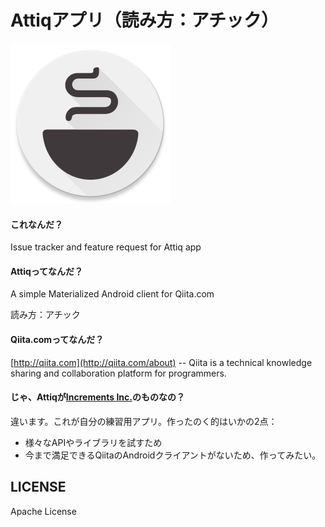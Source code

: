 # Attiqアプリ（読み方：アチック）

<img src="https://raw.githubusercontent.com/eneim/Attiq-app/master/art/web_hi_res_512.png" width="256">

#### これなんだ？

Issue tracker and feature request for Attiq app

#### Attiqってなんだ？

A simple Materialized Android client for Qiita.com

読み方：アチック

#### Qiita.comってなんだ？

[http://qiita.com](http://qiita.com/about) -- Qiita is a technical knowledge sharing and collaboration platform for programmers.

#### じゃ、Attiqが[Increments Inc.](http://increments.co.jp/)のものなの？

違います。これが自分の練習用アプリ。作ったのく的はいかの2点：

- 様々なAPIやライブラリを試すため
- 今まで満足できるQiitaのAndroidクライアントがないため、作ってみたい。

## LICENSE

Apache License
